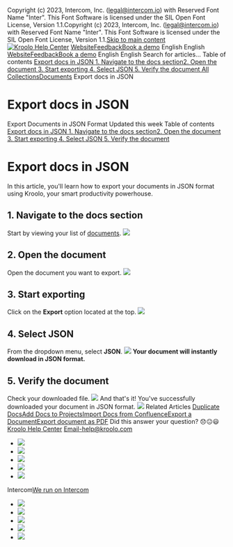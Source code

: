 Copyright (c) 2023, Intercom, Inc. (legal@intercom.io) with Reserved Font Name "Inter". This Font Software is licensed under the SIL Open Font License, Version 1.1.Copyright (c) 2023, Intercom, Inc. (legal@intercom.io) with Reserved Font Name "Inter". This Font Software is licensed under the SIL Open Font License, Version 1.1.[Skip to main content](https://help.kroolo.com/en/articles/11373898-export-docs-in-json#main-content)
[![Kroolo Help Center](https://downloads.intercomcdn.com/i/o/h4qkzypg/611116/ee699fbf23fef0f6d8d4f666d84c/37cdcedd14003d8fdcfdeda0a05c09cb)](https://help.kroolo.com/en/)
[Website](https://kroolo.com/)[Feedback](https://kroolo.featurebase.app/)[Book a demo](https://kroolo.com/book-demo)
English
English
[Website](https://kroolo.com/)[Feedback](https://kroolo.featurebase.app/)[Book a demo](https://kroolo.com/book-demo)
English
English
Search for articles...
Table of contents
[Export docs in JSON ](https://help.kroolo.com/en/articles/11373898-export-docs-in-json#h_126c4b5f0e)[1. Navigate to the docs section](https://help.kroolo.com/en/articles/11373898-export-docs-in-json#h_fc01d0e32c)[2. Open the document ](https://help.kroolo.com/en/articles/11373898-export-docs-in-json#h_cce23226bf)[3. Start exporting ](https://help.kroolo.com/en/articles/11373898-export-docs-in-json#h_d16f751bbc)[4. Select JSON ](https://help.kroolo.com/en/articles/11373898-export-docs-in-json#h_fdfd11f9aa)[5. Verify the document ](https://help.kroolo.com/en/articles/11373898-export-docs-in-json#h_a3427bb152)
[All Collections](https://help.kroolo.com/en/)[Documents](https://help.kroolo.com/en/collections/9304753-documents)
Export docs in JSON
# Export docs in JSON
Export Documents in JSON Format
Updated this week
Table of contents
[Export docs in JSON ](https://help.kroolo.com/en/articles/11373898-export-docs-in-json#h_126c4b5f0e)[1. Navigate to the docs section](https://help.kroolo.com/en/articles/11373898-export-docs-in-json#h_fc01d0e32c)[2. Open the document ](https://help.kroolo.com/en/articles/11373898-export-docs-in-json#h_cce23226bf)[3. Start exporting ](https://help.kroolo.com/en/articles/11373898-export-docs-in-json#h_d16f751bbc)[4. Select JSON ](https://help.kroolo.com/en/articles/11373898-export-docs-in-json#h_fdfd11f9aa)[5. Verify the document ](https://help.kroolo.com/en/articles/11373898-export-docs-in-json#h_a3427bb152)
# Export docs in JSON 
In this article, you'll learn how to export your documents in JSON format using Kroolo, your smart productivity powerhouse.
## **1.** Navigate to the docs section
Start by viewing your list of [documents](https://help.kroolo.com/en/articles/9881055-manage-docs-in-kroolo).
[![](https://downloads.intercomcdn.com/i/o/h4qkzypg/1521080783/2c853e4f089e8e74185e3483fbe9/036e7dc3-33c7-4460-9523-bc71bce4186c.gif?expires=1747842300&signature=8613b96b03d70ad94c2d713a9610f9d1e413a1646694bb308c0efec73ca749e4&req=dSUlF8l2nYZXWvMW1HO4zejPYzmw8RKMAi5CDCOZUk%2BYUKpm7qDw%2FVOybLrx%0AqhLJALBEP2OkpQ7xkBw%3D%0A)](https://downloads.intercomcdn.com/i/o/h4qkzypg/1521080783/2c853e4f089e8e74185e3483fbe9/036e7dc3-33c7-4460-9523-bc71bce4186c.gif?expires=1747842300&signature=8613b96b03d70ad94c2d713a9610f9d1e413a1646694bb308c0efec73ca749e4&req=dSUlF8l2nYZXWvMW1HO4zejPYzmw8RKMAi5CDCOZUk%2BYUKpm7qDw%2FVOybLrx%0AqhLJALBEP2OkpQ7xkBw%3D%0A)
## **2. Open the document**
Open the document you want to export.
[![](https://downloads.intercomcdn.com/i/o/h4qkzypg/1521080784/ac7c1d7306581794f0dbbd74f1e9/85091407-147a-441a-bbd9-e304fee2435d.gif?expires=1747842300&signature=1b7000eaa83872dc524d59e1d1f243680e4d4c8c38ef73255fddf13ebe7c4a24&req=dSUlF8l2nYZXXfMW1HO4zS1pUDuoO1UbiS46PQxx8ljeTJb2oQU%2B3I8ANwrk%0Alsz6mKAu%2FVakCscZlKI%3D%0A)](https://downloads.intercomcdn.com/i/o/h4qkzypg/1521080784/ac7c1d7306581794f0dbbd74f1e9/85091407-147a-441a-bbd9-e304fee2435d.gif?expires=1747842300&signature=1b7000eaa83872dc524d59e1d1f243680e4d4c8c38ef73255fddf13ebe7c4a24&req=dSUlF8l2nYZXXfMW1HO4zS1pUDuoO1UbiS46PQxx8ljeTJb2oQU%2B3I8ANwrk%0Alsz6mKAu%2FVakCscZlKI%3D%0A)
## **3. Start exporting**
Click on the **Export** option located at the top.
[![](https://downloads.intercomcdn.com/i/o/h4qkzypg/1521080786/2cc29613443a2fae83beea475b97/c231a6ec-9237-49df-bc2f-7393cb96257c.gif?expires=1747842300&signature=07d82b98b86d97c6de3e177b8c1107feba5a8d87189f3ee51ca5af059d9d9398&req=dSUlF8l2nYZXX%2FMW1HO4zZBEfuIYyQSho6KGqAU%2BB%2FHfeCUbX2HZ62mpqYhj%0Ay7CAco6qADkFcdnJSB8%3D%0A)](https://downloads.intercomcdn.com/i/o/h4qkzypg/1521080786/2cc29613443a2fae83beea475b97/c231a6ec-9237-49df-bc2f-7393cb96257c.gif?expires=1747842300&signature=07d82b98b86d97c6de3e177b8c1107feba5a8d87189f3ee51ca5af059d9d9398&req=dSUlF8l2nYZXX%2FMW1HO4zZBEfuIYyQSho6KGqAU%2BB%2FHfeCUbX2HZ62mpqYhj%0Ay7CAco6qADkFcdnJSB8%3D%0A)
## **4. Select JSON**
From the dropdown menu, select **JSON**.
[![](https://downloads.intercomcdn.com/i/o/h4qkzypg/1521080785/504348db2564c690bea248921580/6f116211-e3ef-4ee5-9856-ef72ddfb31f4.gif?expires=1747842300&signature=93d167054125ac309d72c82bdd6da3c362bcf8b016f4a73689e2aa1b39ea8edf&req=dSUlF8l2nYZXXPMW1HO4zdvx16F0MB%2BikYzqOMsAhIXcBU79pCT%2FjzvBZ5iT%0A7fn2kA3qlYT54hY9eds%3D%0A)](https://downloads.intercomcdn.com/i/o/h4qkzypg/1521080785/504348db2564c690bea248921580/6f116211-e3ef-4ee5-9856-ef72ddfb31f4.gif?expires=1747842300&signature=93d167054125ac309d72c82bdd6da3c362bcf8b016f4a73689e2aa1b39ea8edf&req=dSUlF8l2nYZXXPMW1HO4zdvx16F0MB%2BikYzqOMsAhIXcBU79pCT%2FjzvBZ5iT%0A7fn2kA3qlYT54hY9eds%3D%0A)
**Your document will instantly download in JSON format.**
## **5. Verify the document**
Check your downloaded file.
[![](https://downloads.intercomcdn.com/i/o/h4qkzypg/1521080790/947e5f2d7e9b495876e7cf8bf7ee/4679216a-7e00-435e-a035-2e3586f71192.png?expires=1747842300&signature=0319f2f50bf885508dde48a78ce178302a8b92f4e4bc4bec241a35270fbc3a2b&req=dSUlF8l2nYZWWfMW1HO4zS8eLt6MZac4eEcIldti2ES4q84TCi%2F8hazntk8u%0A2%2B9D59iZxlOMywmTQ5g%3D%0A)](https://downloads.intercomcdn.com/i/o/h4qkzypg/1521080790/947e5f2d7e9b495876e7cf8bf7ee/4679216a-7e00-435e-a035-2e3586f71192.png?expires=1747842300&signature=0319f2f50bf885508dde48a78ce178302a8b92f4e4bc4bec241a35270fbc3a2b&req=dSUlF8l2nYZWWfMW1HO4zS8eLt6MZac4eEcIldti2ES4q84TCi%2F8hazntk8u%0A2%2B9D59iZxlOMywmTQ5g%3D%0A)
And that's it! You've successfully downloaded your document in JSON format.
[![](https://downloads.intercomcdn.com/i/o/h4qkzypg/1521082909/d57fa940ea0bfaa8d191e681e986/cta+2.png?expires=1747842300&signature=6d6404c0ba2769e3dccf4c3adda7be1b4e5a4f50f2f4b9e78aa551e7bf618cbe&req=dSUlF8l2n4hfUPMW1HO4zQiWO0X70WFhcIMdImsNrkhswGxeH4BmIEKmtfq%2F%0ASE5EPrGVuOM%2FExUiiIk%3D%0A)](https://kroolo.com/)
Related Articles
[Duplicate Docs](https://help.kroolo.com/en/articles/9874824-duplicate-docs)[Add Docs to Projects](https://help.kroolo.com/en/articles/9935648-add-docs-to-projects)[Import Docs from Confluence](https://help.kroolo.com/en/articles/9936991-import-docs-from-confluence)[Export a Document](https://help.kroolo.com/en/articles/10288549-export-a-document)[Export document as PDF](https://help.kroolo.com/en/articles/10852329-export-document-as-pdf)
Did this answer your question?
😞😐😃
[Kroolo Help Center](https://help.kroolo.com/en/)
Email-help@kroolo.com
  * [![](https://intercom.help/kroolo/assets/svg/icon:social-facebook/FFFFFF)](https://www.facebook.com/profile.php?id=61553808299270)
  * [![](https://intercom.help/kroolo/assets/svg/icon:social-linkedin/FFFFFF)](https://www.linkedin.com/company/getkroolo)
  * [![](https://intercom.help/kroolo/assets/svg/icon:social-instagram/FFFFFF)](https://www.instagram.com/getkroolo)
  * [![](https://intercom.help/kroolo/assets/svg/icon:social-youtube/FFFFFF)](https://www.youtube.com/@getkroolo/featured)
  * [![](https://intercom.help/kroolo/assets/svg/icon:social-twitter-x/FFFFFF)](https://www.twitter.com/getkroolo)


Intercom[We run on Intercom](https://www.intercom.com/intercom-link?company=Kroolo&solution=customer-support&utm_campaign=intercom-link&utm_content=We+run+on+Intercom&utm_medium=help-center&utm_referrer=https%3A%2F%2Fhelp.kroolo.com%2Fen%2Farticles%2F11373898-export-docs-in-json&utm_source=desktop-web)
  * [![](https://intercom.help/kroolo/assets/svg/icon:social-facebook/FFFFFF)](https://www.facebook.com/profile.php?id=61553808299270)
  * [![](https://intercom.help/kroolo/assets/svg/icon:social-linkedin/FFFFFF)](https://www.linkedin.com/company/getkroolo)
  * [![](https://intercom.help/kroolo/assets/svg/icon:social-instagram/FFFFFF)](https://www.instagram.com/getkroolo)
  * [![](https://intercom.help/kroolo/assets/svg/icon:social-youtube/FFFFFF)](https://www.youtube.com/@getkroolo/featured)
  * [![](https://intercom.help/kroolo/assets/svg/icon:social-twitter-x/FFFFFF)](https://www.twitter.com/getkroolo)


